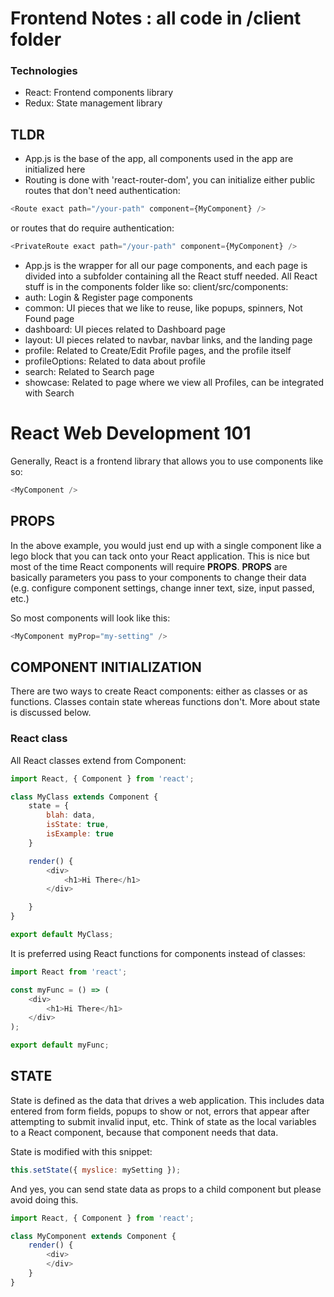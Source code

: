 # Frontend Notes : all code in /client folder

### Technologies
- React: Frontend components library
- Redux: State management library

## TLDR
- App.js is the base of the app, all components used in the app are initialized here
- Routing is done with 'react-router-dom', you can initialize either public routes that don't need authentication:
```javascript
<Route exact path="/your-path" component={MyComponent} />
```

or routes that do require authentication:

```javascript
<PrivateRoute exact path="/your-path" component={MyComponent} />

```
- App.js is the wrapper for all our page components, and each page is divided into a subfolder containing all the React stuff needed. All React stuff is in the components folder like so:
client/src/components:
- auth: Login & Register page components
- common: UI pieces that we like to reuse, like popups, spinners, Not Found page
- dashboard: UI pieces related to Dashboard page
- layout: UI pieces related to navbar, navbar links, and the landing page
- profile: Related to Create/Edit Profile pages, and the profile itself
- profileOptions: Related to data about profile
- search: Related to Search page
- showcase: Related to page where we view all Profiles, can be integrated with Search


# React Web Development 101

Generally, React is a frontend library that allows you to use components like so:
```javascript
<MyComponent />
```

## PROPS
In the above example, you would just end up with a single component like a lego block that you can tack onto your React application. This is nice but most of the time React components will require **PROPS**. **PROPS** are basically parameters you pass to your components to change their data (e.g. configure component settings, change inner text, size, input passed, etc.)

So most components will look like this:
```javascript
<MyComponent myProp="my-setting" />
```

## COMPONENT INITIALIZATION
There are two ways to create React components: either as classes or as functions. Classes contain state whereas functions don't. More about state is discussed below.

### React class
All React classes extend from Component:
```javascript
import React, { Component } from 'react';

class MyClass extends Component {
    state = {
        blah: data,
        isState: true,
        isExample: true
    }

    render() {
        <div>
            <h1>Hi There</h1>
        </div>

    }
}

export default MyClass;
```

It is preferred using React functions for components instead of classes:
```javascript
import React from 'react';

const myFunc = () => (
    <div>
        <h1>Hi There</h1>
    </div>
);

export default myFunc;
```

## STATE
State is defined as the data that drives a web application. This includes data entered from form fields, popups to show or not, errors that appear after attempting to submit invalid input, etc. Think of state as the local variables to a React component, because that component needs that data.

State is modified with this snippet:
```javascript
this.setState({ myslice: mySetting });
```
And yes, you can send state data as props to a child component but please avoid doing this.

```javascript
import React, { Component } from 'react';

class MyComponent extends Component {
    render() {
        <div>
        </div>
    }
}
```


